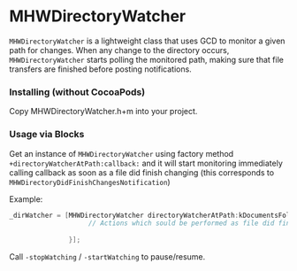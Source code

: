 # MHWDirectoryWatcher
`MHWDirectoryWatcher` is a lightweight class that uses GCD to monitor a given path for changes.
When any change to the directory occurs, `MHWDirectoryWatcher` starts polling the monitored path, making sure that file transfers are finished before posting notifications.

### Installing (without CocoaPods)
Copy MHWDirectoryWatcher.h+m into your project.

### Usage via Blocks
Get an instance of `MHWDirectoryWatcher` using factory method `+directoryWatcherAtPath:callback:` and it will start monitoring immediately calling callback as soon as a file did finish changing (this corresponds to `MHWDirectoryDidFinishChangesNotification`)

Example:

```objective-c
_dirWatcher = [MHWDirectoryWatcher directoryWatcherAtPath:kDocumentsFolder callback:^{
            		// Actions which sould be performed as file did finish to change
            		
        	   }];

```

Call `-stopWatching` / `-startWatching` to pause/resume.
